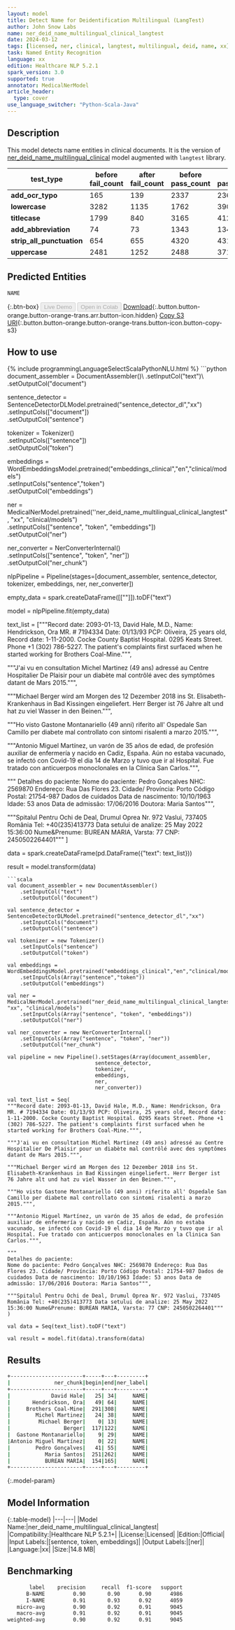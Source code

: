 ```yaml
---
layout: model
title: Detect Name for Deidentification Multilingual (LangTest)
author: John Snow Labs
name: ner_deid_name_multilingual_clinical_langtest
date: 2024-03-12
tags: [licensed, ner, clinical, langtest, multilingual, deid, name, xx]
task: Named Entity Recognition
language: xx
edition: Healthcare NLP 5.2.1
spark_version: 3.0
supported: true
annotator: MedicalNerModel
article_header:
  type: cover
use_language_switcher: "Python-Scala-Java"
---
```


## Description

This model detects name entities in clinical documents. It is the version of  [ner_deid_name_multilingual_clinical](https://nlp.johnsnowlabs.com/2024/02/12/ner_deid_name_multilingual_clinical_xx.html) model augmented with `langtest` library. 

| **test_type**             | **before fail_count** | **after fail_count** | **before pass_count** | **after pass_count** | **minimum pass_rate** | **before pass_rate** | **after pass_rate** |
|---------------------------|-----------------------|----------------------|-----------------------|----------------------|-----------------------|----------------------|---------------------|
| **add_ocr_typo**          | 165                   | 139                  | 2337                  | 2363                 | 95%                   | 93%                  | 94%                 |
| **lowercase**             | 3282                  | 1135                 | 1762                  | 3909                 | 95%                   | 35%                  | 77%                 |
| **titlecase**             | 1799                  | 840                  | 3165                  | 4124                 | 95%                   | 64%                  | 83%                 |
| **add_abbreviation**      | 74                    | 73                   | 1343                  | 1344                 | 95%                   | 95%                  | 95%                 |
| **strip_all_punctuation** | 654                   | 655                  | 4320                  | 4319                 | 95%                   | 87%                  | 87%                 |
| **uppercase**             | 2481                  | 1252                 | 2488                  | 3717                 | 95%                   | 50%                  | 75%                 |

## Predicted Entities

`NAME`

{:.btn-box}
<button class="button button-orange" disabled>Live Demo</button>
<button class="button button-orange" disabled>Open in Colab</button>
[Download](https://s3.amazonaws.com/auxdata.johnsnowlabs.com/clinical/models/ner_deid_name_multilingual_clinical_langtest_xx_5.2.1_3.0_1710268198235.zip){:.button.button-orange.button-orange-trans.arr.button-icon.hidden}
[Copy S3 URI](s3://auxdata.johnsnowlabs.com/clinical/models/ner_deid_name_multilingual_clinical_langtest_xx_5.2.1_3.0_1710268198235.zip){:.button.button-orange.button-orange-trans.button-icon.button-copy-s3}

## How to use



<div class="tabs-box" markdown="1">
{% include programmingLanguageSelectScalaPythonNLU.html %}
```python
document_assembler = DocumentAssembler()\
    .setInputCol("text")\
    .setOutputCol("document")

sentence_detector = SentenceDetectorDLModel.pretrained("sentence_detector_dl","xx")\
    .setInputCols(["document"])\
    .setOutputCol("sentence")

tokenizer = Tokenizer() \
    .setInputCols(["sentence"]) \
    .setOutputCol("token")

embeddings = WordEmbeddingsModel.pretrained("embeddings_clinical","en","clinical/models")\
    .setInputCols("sentence","token")\
    .setOutputCol("embeddings")

ner = MedicalNerModel.pretrained(''ner_deid_name_multilingual_clinical_langtest", "xx", "clinical/models") \
    .setInputCols(["sentence", "token", "embeddings"]) \
    .setOutputCol("ner")

ner_converter = NerConverterInternal() \
    .setInputCols(["sentence", "token", "ner"]) \
    .setOutputCol("ner_chunk")

nlpPipeline = Pipeline(stages=[document_assembler,
                            sentence_detector,
                            tokenizer,
                            embeddings,
                            ner,
                            ner_converter])

empty_data = spark.createDataFrame([[""]]).toDF("text")

model = nlpPipeline.fit(empty_data)

text_list = ["""Record date: 2093-01-13, David Hale, M.D., Name: Hendrickson, Ora MR. # 7194334 Date: 01/13/93 PCP: Oliveira, 25 years old, Record date: 1-11-2000. Cocke County Baptist Hospital. 0295 Keats Street. Phone +1 (302) 786-5227. The patient's complaints first surfaced when he started working for Brothers Coal-Mine.""",
             
"""J'ai vu en consultation Michel Martinez (49 ans) adressé au Centre Hospitalier De Plaisir pour un diabète mal contrôlé avec des symptômes datant de Mars 2015.""",
             
"""Michael Berger wird am Morgen des 12 Dezember 2018 ins St. Elisabeth-Krankenhaus in Bad Kissingen eingeliefert. Herr Berger ist 76 Jahre alt und hat zu viel Wasser in den Beinen.""",

"""Ho visto Gastone Montanariello (49 anni) riferito all' Ospedale San Camillo per diabete mal controllato con sintomi risalenti a marzo 2015.""",

"""Antonio Miguel Martínez, un varón de 35 años de edad, de profesión auxiliar de enfermería y nacido en Cadiz, España. Aún no estaba vacunado, se infectó con Covid-19 el dia 14 de Marzo y tuvo que ir al Hospital. Fue tratado con anticuerpos monoclonales en la Clinica San Carlos.""",
    
"""
Detalhes do paciente:
Nome do paciente: Pedro Gonçalves NHC: 2569870 Endereço: Rua Das Flores 23. Cidade/ Província: Porto Código Postal: 21754-987 Dados de cuidados Data de nascimento: 10/10/1963 Idade: 53 anos Data de admissão: 17/06/2016 Doutora: Maria Santos""",

"""Spitalul Pentru Ochi de Deal, Drumul Oprea Nr. 972 Vaslui, 737405 România Tel: +40(235)413773 Data setului de analize: 25 May 2022 15:36:00 Nume&Prenume: BUREAN MARIA, Varsta: 77 CNP: 2450502264401"""
]

data = spark.createDataFrame(pd.DataFrame({"text": text_list}))

result = model.transform(data)
```
```scala
val document_assembler = new DocumentAssembler()
    .setInputCol("text")
    .setOutputCol("document")

val sentence_detector = SentenceDetectorDLModel.pretrained("sentence_detector_dl","xx")
    .setInputCols("document")
    .setOutputCol("sentence")

val tokenizer = new Tokenizer() 
    .setInputCols("sentence") 
    .setOutputCol("token")

val embeddings = WordEmbeddingsModel.pretrained("embeddings_clinical","en","clinical/models")
    .setInputCols(Array("sentence","token"))
    .setOutputCol("embeddings")

val ner = MedicalNerModel.pretrained("ner_deid_name_multilingual_clinical_langtest", "xx", "clinical/models")
    .setInputCols(Array("sentence", "token", "embeddings")) 
    .setOutputCol("ner")

val ner_converter = new NerConverterInternal() 
    .setInputCols(Array("sentence", "token", "ner")) 
    .setOutputCol("ner_chunk")
    
val pipeline = new Pipeline().setStages(Array(document_assembler,
                            sentence_detector,
                            tokenizer,
                            embeddings,
                            ner,
                            ner_converter))

val text_list = Seq(
"""Record date: 2093-01-13, David Hale, M.D., Name: Hendrickson, Ora MR. # 7194334 Date: 01/13/93 PCP: Oliveira, 25 years old, Record date: 1-11-2000. Cocke County Baptist Hospital. 0295 Keats Street. Phone +1 (302) 786-5227. The patient's complaints first surfaced when he started working for Brothers Coal-Mine.""",
             
"""J'ai vu en consultation Michel Martinez (49 ans) adressé au Centre Hospitalier De Plaisir pour un diabète mal contrôlé avec des symptômes datant de Mars 2015.""",
             
"""Michael Berger wird am Morgen des 12 Dezember 2018 ins St. Elisabeth-Krankenhaus in Bad Kissingen eingeliefert. Herr Berger ist 76 Jahre alt und hat zu viel Wasser in den Beinen.""",

"""Ho visto Gastone Montanariello (49 anni) riferito all' Ospedale San Camillo per diabete mal controllato con sintomi risalenti a marzo 2015.""",

"""Antonio Miguel Martínez, un varón de 35 años de edad, de profesión auxiliar de enfermería y nacido en Cadiz, España. Aún no estaba vacunado, se infectó con Covid-19 el dia 14 de Marzo y tuvo que ir al Hospital. Fue tratado con anticuerpos monoclonales en la Clinica San Carlos.""",
    
"""
Detalhes do paciente:
Nome do paciente: Pedro Gonçalves NHC: 2569870 Endereço: Rua Das Flores 23. Cidade/ Província: Porto Código Postal: 21754-987 Dados de cuidados Data de nascimento: 10/10/1963 Idade: 53 anos Data de admissão: 17/06/2016 Doutora: Maria Santos""",

"""Spitalul Pentru Ochi de Deal, Drumul Oprea Nr. 972 Vaslui, 737405 România Tel: +40(235)413773 Data setului de analize: 25 May 2022 15:36:00 Nume&Prenume: BUREAN MARIA, Varsta: 77 CNP: 2450502264401"""
)

val data = Seq(text_list).toDF("text")

val result = model.fit(data).transform(data)
```
</div>

## Results

```bash
+-----------------------+-----+---+---------+
|              ner_chunk|begin|end|ner_label|
+-----------------------+-----+---+---------+
|             David Hale|   25| 34|     NAME|
|       Hendrickson, Ora|   49| 64|     NAME|
|     Brothers Coal-Mine|  291|308|     NAME|
|        Michel Martinez|   24| 38|     NAME|
|         Michael Berger|    0| 13|     NAME|
|                 Berger|  117|122|     NAME|
|  Gastone Montanariello|    9| 29|     NAME|
|Antonio Miguel Martínez|    0| 22|     NAME|
|        Pedro Gonçalves|   41| 55|     NAME|
|           Maria Santos|  251|262|     NAME|
|           BUREAN MARIA|  154|165|     NAME|
+-----------------------+-----+---+---------+

```

{:.model-param}
## Model Information

{:.table-model}
|---|---|
|Model Name:|ner_deid_name_multilingual_clinical_langtest|
|Compatibility:|Healthcare NLP 5.2.1+|
|License:|Licensed|
|Edition:|Official|
|Input Labels:|[sentence, token, embeddings]|
|Output Labels:|[ner]|
|Language:|xx|
|Size:|14.8 MB|

## Benchmarking

```bash
       label    precision     recall  f1-score   support 
      B-NAME         0.90       0.90      0.90      4986    
      I-NAME         0.91       0.93      0.92      4059    
   micro-avg         0.90       0.92      0.91      9045    
   macro-avg         0.91       0.92      0.91      9045    
weighted-avg         0.90       0.92      0.91      9045    
```